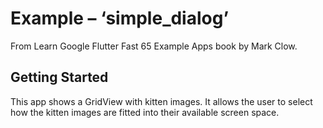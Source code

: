 # Example – ‘simple_dialog’

From Learn Google Flutter Fast 65 Example Apps book by Mark Clow.

## Getting Started

This app shows a GridView with kitten images. It allows the user to select how the kitten images are fitted into their available screen space.

